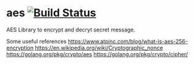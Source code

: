 # aes [![Build Status](https://travis-ci.org/chilume/aes.svg)](https://travis-ci.org/chilume/aes) 

AES Library to encrypt and decryt secret message.

Some useful references
https://www.atpinc.com/blog/what-is-aes-256-encryption
https://en.wikipedia.org/wiki/Cryptographic_nonce
https://golang.org/pkg/crypto/aes
https://golang.org/pkg/crypto/cipher/

